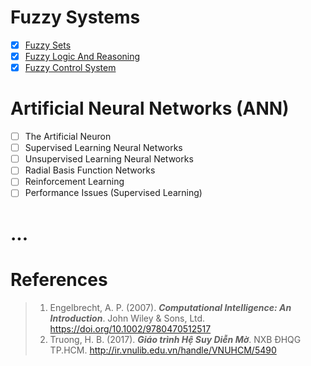 # Fuzzy Systems
- [x] [Fuzzy Sets](https://github.com/khoaht312/computational-intelligence/blob/main/FuzzySystems/Fuzzysets.ipynb)
- [x] [Fuzzy Logic And Reasoning](https://github.com/khoaht312/computational-intelligence/blob/main/FuzzySystems/Fuzzy_Logic_and_Reasoning.ipynb)
- [x] [Fuzzy Control System](https://github.com/khoaht312/computational-intelligence/blob/main/FuzzySystems/Fuzzy_Controller.ipynb)
# Artificial Neural Networks (ANN)
- [ ] The Artificial Neuron
- [ ] Supervised Learning Neural Networks
- [ ] Unsupervised Learning Neural Networks
- [ ] Radial Basis Function Networks
- [ ] Reinforcement Learning
- [ ] Performance Issues (Supervised Learning)
# ...

# References
> 1. Engelbrecht, A. P. (2007). ***Computational Intelligence: An Introduction***. John Wiley & Sons, Ltd. https://doi.org/10.1002/9780470512517
> 2. Truong, H. B. (2017). ***Giáo trình Hệ Suy Diễn Mờ***. NXB ĐHQG TP.HCM. 	http://ir.vnulib.edu.vn/handle/VNUHCM/5490
